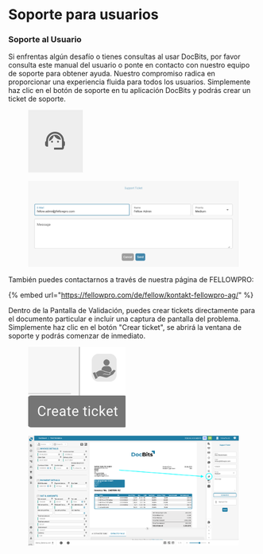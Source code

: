 # Soporte para usuarios

### Soporte al Usuario <a href="#ikpwh4qbrq82" id="ikpwh4qbrq82"></a>

Si enfrentas algún desafío o tienes consultas al usar DocBits, por favor consulta este manual del usuario o ponte en contacto con nuestro equipo de soporte para obtener ayuda. Nuestro compromiso radica en proporcionar una experiencia fluida para todos los usuarios. Simplemente haz clic en el botón de soporte en tu aplicación DocBits y podrás crear un ticket de soporte.

<figure><img src="../../../.gitbook/assets/user-support1.png" alt=""><figcaption></figcaption></figure>

<figure><img src="../../../.gitbook/assets/user-support2.png" alt=""><figcaption></figcaption></figure>

También puedes contactarnos a través de nuestra página de FELLOWPRO:

{% embed url="https://fellowpro.com/de/fellow/kontakt-fellowpro-ag/" %}

Dentro de la Pantalla de Validación, puedes crear tickets directamente para el documento particular e incluir una captura de pantalla del problema. Simplemente haz clic en el botón "Crear ticket", se abrirá la ventana de soporte y podrás comenzar de inmediato.

<figure><img src="../../../.gitbook/assets/user-support3.png" alt=""><figcaption></figcaption></figure>

<figure><img src="../../../.gitbook/assets/user-support4.png" alt=""><figcaption></figcaption></figure>
